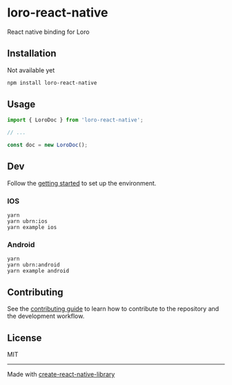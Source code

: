 # loro-react-native

React native binding for Loro

## Installation

Not available yet

```sh
npm install loro-react-native
```

## Usage


```js
import { LoroDoc } from 'loro-react-native';

// ...

const doc = new LoroDoc();
```

## Dev

Follow the [getting started](https://jhugman.github.io/uniffi-bindgen-react-native/guides/pre-installation.html) to set up the environment.

### IOS

```
yarn
yarn ubrn:ios
yarn example ios
```

### Android

```
yarn
yarn ubrn:android
yarn example android
```

## Contributing

See the [contributing guide](CONTRIBUTING.md) to learn how to contribute to the repository and the development workflow.

## License

MIT

---

Made with [create-react-native-library](https://github.com/callstack/react-native-builder-bob)
